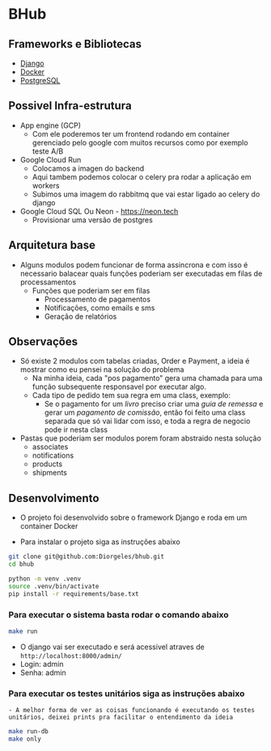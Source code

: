 # BHub

## Frameworks e Bibliotecas
- [Django](https://www.djangoproject.com)
- [Docker](https://www.docker.com)
- [PostgreSQL](https://www.postgresql.org)

## Possivel Infra-estrutura
- App engine (GCP)
    - Com ele poderemos ter um frontend rodando em container gerenciado pelo google com muitos recursos como por exemplo teste A/B
- Google Cloud Run
    - Colocamos a imagen do backend
    - Aqui tambem podemos colocar o celery pra rodar a aplicação em workers
    - Subimos uma imagem do rabbitmq que vai estar ligado ao celery do django
- Google Cloud SQL Ou Neon - https://neon.tech
    -  Provisionar uma versão de postgres

## Arquitetura base
- Alguns modulos podem funcionar de forma assincrona e com isso é necessario balacear quais funções poderiam ser executadas em filas de processamentos
    - Funções que poderiam ser em filas
        - Processamento de pagamentos
        - Notificações, como emails e sms
        - Geração de relatórios

## Observações
- Só existe 2 modulos com tabelas criadas, Order e Payment, a ideia é mostrar como eu pensei na solução do problema
    - Na minha ideia, cada "pos pagamento" gera uma chamada para uma função subsequente responsavel por executar algo.
    - Cada tipo de pedido tem sua regra em uma class, exemplo:
        - Se o pagamento for um *livro* preciso criar uma *guia de remessa* e gerar um *pagamento de comissão*,
        então foi feito uma class separada que só vai lidar com isso, e toda a regra de negocio pode ir nesta class
- Pastas que poderiam ser modulos porem foram abstraido nesta solução
    - associates
    - notifications
    - products
    - shipments

## Desenvolvimento
- O projeto foi desenvolvido sobre o framework Django e roda em um container Docker

- Para instalar o projeto siga as instruções abaixo

```bash
git clone git@github.com:Diorgeles/bhub.git
cd bhub

python -m venv .venv
source .venv/bin/activate
pip install -r requirements/base.txt
```

### Para executar o sistema basta rodar o comando abaixo

```bash
make run
```
- O django vai ser executado e será acessivel atraves de `http://localhost:8000/admin/`
- Login: admin
- Senha: admin

### Para executar os testes unitários siga as instruções abaixo

`- A melhor forma de ver as coisas funcionando é executando os testes unitários, deixei prints pra facilitar o entendimento da ideia`

```bash
make run-db
make only
```
